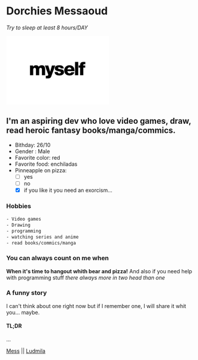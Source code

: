 # Dorchies Messaoud

*Try to sleep at least 8 hours/DAY*

![A photo of myself...](Myself.png)

## I'm an aspiring dev who love video games, draw, read heroic fantasy books/manga/commics.

* Bithday: 26/10
* Gender : Male
* Favorite color: red
* Favorite food: enchiladas
* Pinneapple on pizza: 
    - [ ] yes
    - [ ] no
    - [x] if you like it you need an exorcism...

### Hobbies

    - Video games
    - Drawing
    - programming
    - watching series and anime
    - read books/commics/manga

### You can always count on me when

**When it's time to hangout whith bear and pizza!**
And also if you need help with programming stuff *there always more in two head than one*

### A funny story

I can't think about one right now but if I remember one, I will share it whit you... maybe.
#### TL;DR
...

[Mess](README.md) || [Ludmila]()
